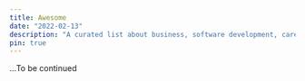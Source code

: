 ```yaml
---
title: Awesome
date: "2022-02-13"
description: "A curated list about business, software development, career development, psychology, etc. that is worth consuming"
pin: true
---
```


...To be continued
